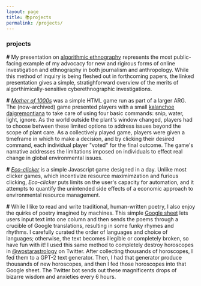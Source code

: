 ```yaml
---
layout: page
title: 📚projects
permalink: /projects/
---
```


### projects

**\#** My presentation on [algorithmic ethnography](https://spark.adobe.com/page/cRH1UENjuWLAS/) represents the most public-facing example of my advocacy for new and rigirous forms of online investigation and ethnography in both journalism and anthropology. While this method of inquiry is being fleshed out in forthcoming papers, the linked presentation gives a simple, stratighforward overview of the merits of algorthimically-sensitive cyberethnographic investigations.

**\#** *[Mother of 1000s](https://mother1000s.peterforberg.com)* was a simple HTML game run as part of a larger ARG. The (now-archived) game presented players with a small [kalanchoe daigremontiana](https://en.wikipedia.org/wiki/Kalanchoe_daigremontiana) to take care of using four basic commands: snip, water, light, ignore. As the world outside the plant's window changed, players had to choose between these limited options to address issues beyond the scope of plant care. As a collectively played game, players were given a timeframe in which to make a decision, and by clicking their desired command, each individual player "voted" for the final outcome. The game's narrative addresses the limitations imposed on individuals to effect real change in global environmental issues.

**\#** *[Eco-clicker](https://eco-clicker.peterforberg.com)* is a simple Javascript game designed in a day. Unlike most clicker games, which incentivize resource maximimzation and furious clicking, *Eco-clicker* puts limits on the user's capacity for automation, and it attempts to quantify the unintended side effects of a economic approach to environmental resource management.

**\#** While I like to read and write traditional, human-written poetry, I also enjoy the quirks of poetry imagined by machines. This simple [Google sheet](https://docs.google.com/spreadsheets/d/1qUE27J2VIthnXfBCxStaENDxnBpGLMQ4Mnqiwi_GoLg/copy) lets users input text into one column and then sends the poems through a crucible of Google translations, resulting in some funky rhymes and rhythms. I carefully curated the order of languages and choice of languages; otherwise, the text becomes illegible or completely broken, so have fun with it! I used this same method to completely destroy horoscopes in [@wostarastrology](https://twitter.com/wostarastrology) on Twitter. After collecting thousands of horoscopes, I fed them to a GPT-2 text generator. Then, I had that generator produce thousands of new horoscopes, and then I fed those horoscopes into that Google sheet. The Twitter bot sends out these magnificents drops of bizarre wisdom and anxieties every 6 hours.

<!--Some of these projects are big, some of them are small. Some of them are good, some of them are bad. All of them are fun. For me.

eco-clicker

mother1000s

algorithmic ethnography

wostastrology and google translation

peterandnickgotodakar-->